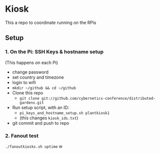 # Kiosk

This a repo to coordinate running on the RPis

## Setup

### 1. On the Pi: SSH Keys & hostname setup

(This happens on each Pi)
- change password
- set country and timezone
- login to wifi
- `mkdir ~/github && cd ~/github`
- Clone this repo
  - `git clone git://github.com/cybernetics-conference/distributed-gardens.git`
- Run setup script, with an ID:
  - `pi_keys_and_hostname_setup.sh plantkiosk1` 
  - (this changes `kiosk_ids.txt`)
- git commit and push to repo 

### 2. Fanout test

`./fanoutkiosks.sh uptime` w
